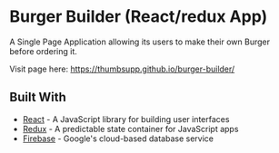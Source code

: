 # Burger Builder (React/redux App)

A Single Page Application allowing its users to make their own Burger before ordering it.

Visit page here: https://thumbsupp.github.io/burger-builder/

## Built With

* [React](https://reactjs.org/) - A JavaScript library for building user interfaces
* [Redux](https://redux.js.org/) - A predictable state container for JavaScript apps
* [Firebase](https://firebase.google.com/) - Google's cloud-based database service
